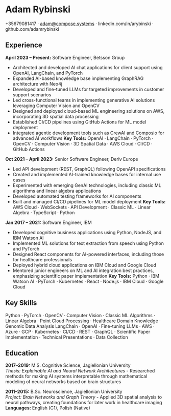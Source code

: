 # Adam Rybinski

+35679081417 · adam@compose.systems · linkedin.com/in/arybinski · github.com/adamrybinski

## Experience

**April 2023 – Present:** Software Engineer, Betsson Group  
- Architected and developed AI chat applications for client support using OpenAI, LangChain, and PyTorch
- Expanded AI-based knowledge base implementing GraphRAG architecture with Neo4j
- Developed and fine-tuned LLMs for targeted improvements in customer support scenarios
- Led cross-functional teams in implementing generative AI solutions leveraging Computer Vision and OpenCV
- Designed and deployed cloud-based ML engineering solutions on AWS, incorporating 3D spatial data processing
- Established CI/CD pipelines using GitHub Actions for ML model deployment
- Integrated agentic development tools such as CrewAI and Composio for advanced AI workflows
**Key Tools:** OpenAI · LangChain · PyTorch · OpenCV · Computer Vision · 3D Spatial Data · AWS Cloud · CI/CD · GitHub Actions

**Oct 2021 – April 2023:** Senior Software Engineer, Deriv Europe  
- Led API development (REST, GraphQL) following OpenAPI specifications
- Created and implemented AI-trained knowledge bases for internal use cases
- Experimented with emerging GenAI technologies, including classic ML algorithms and linear algebra applications
- Developed automated testing frameworks for AI components
- Built and managed CI/CD pipelines for ML model deployment
**Key Tools:** AWS Cloud · WebSockets · API Development · Classic ML · Linear Algebra · TypeScript · Python

**Jan 2017 – 2021:** Software Engineer, IBM  
- Developed cognitive business applications using Python, NodeJS, and IBM Watson AI
- Implemented ML solutions for text extraction from speech using Python and PyTorch
- Designed React components for AI-powered interfaces, including those for healthcare professionals
- Deployed hybrid cloud applications on IBM Cloud and Google Cloud
- Mentored junior engineers on ML and AI integration best practices, emphasizing scientific paper implementation
**Key Tools:** Python · IBM Watson AI · PyTorch · Kubernetes · React · Node.js · IBM Cloud · Google Cloud

## Key Skills
Python · PyTorch · OpenCV · Computer Vision · Classic ML Algorithms · Linear Algebra · Point Cloud Processing · Healthcare Domain Knowledge · Genomic Data Analysis
LangChain · OpenAI · Fine-tuning LLMs · AWS · Azure · GCP · Kubernetes · CI/CD · REST · GraphQL · Scientific Paper Implementation · Technical Presentations · Data Collection

## Education

**2017–2019:** M.S. Cognitive Science, Jagiellonian University  
*Thesis: Explainable AI and Neural Network Architectures* - Researched methods for making AI systems interpretable through mathematical modeling of neural networks based on brain structures

**2011–2015:** B.Sc. Neuroscience, Jagiellonian University  
*Project: Brain Networks and Graph Theory* - Applied 3D spatial analysis to neural pathways, creating foundations for later work in healthcare imaging
**Languages:** English (C1), Polish (Native)
